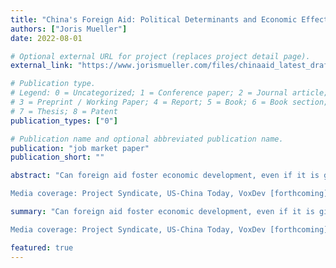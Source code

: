 ```yaml
---
title: "China's Foreign Aid: Political Determinants and Economic Effects"
authors: ["Joris Mueller"]
date: 2022-08-01

# Optional external URL for project (replaces project detail page).
external_link: "https://www.jorismueller.com/files/chinaaid_latest_draft.pdf"

# Publication type.
# Legend: 0 = Uncategorized; 1 = Conference paper; 2 = Journal article;
# 3 = Preprint / Working Paper; 4 = Report; 5 = Book; 6 = Book section;
# 7 = Thesis; 8 = Patent
publication_types: ["0"]

# Publication name and optional abbreviated publication name.
publication: "job market paper"
publication_short: ""

abstract: "Can foreign aid foster economic development, even if it is given to satisfy the objectives of the donor country? I study this highly debated question in the context of Chinese infrastructure aid, which has received much attention from policymakers. I link project-level aid data with administrative firm-level data from China to identify political determinants and economic consequences of Chinese aid. I document that when there is labor unrest in a Chinese prefecture, contracts for aid projects are allocated to state-owned firms in the prefecture, and employment by these firms increases. Connections between these firms and other countries mean that China's response to domestic unrest affects the allocation of Chinese aid projects to recipient countries. I exploit this variation to develop a novel instrument for identifying the causal effects of Chinese aid on recipients. I find large positive effects on GDP, consumption and employment. <br/>

Media coverage: Project Syndicate, US-China Today, VoxDev [forthcoming]"

summary: "Can foreign aid foster economic development, even if it is given to satisfy the objectives of the donor country? I study this highly debated question in the context of Chinese infrastructure aid, which has received much attention from policymakers. I link project-level aid data with administrative firm-level data from China to identify political determinants and economic consequences of Chinese aid. I document that when there is labor unrest in a Chinese prefecture, contracts for aid projects are allocated to state-owned firms in the prefecture, and employment by these firms increases. Connections between these firms and other countries mean that China's response to domestic unrest affects the allocation of Chinese aid projects to recipient countries. I exploit this variation to develop a novel instrument for identifying the causal effects of Chinese aid on recipients. I find large positive effects on GDP, consumption and employment. <br/>

Media coverage: Project Syndicate, US-China Today, VoxDev [forthcoming]"

featured: true
---
```

